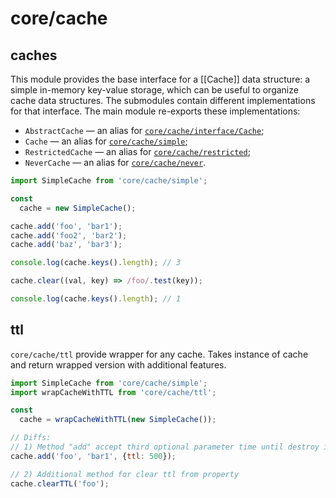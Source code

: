 # core/cache

## caches

This module provides the base interface for a [[Cache]] data structure: a simple in-memory key-value storage, which can be useful to organize cache data structures.
The submodules contain different implementations for that interface. The main module re-exports these implementations:

* `AbstractCache` — an alias for [`core/cache/interface/Cache`](interface.ts);
* `Cache` — an alias for [`core/cache/simple`](simple);
* `RestrictedCache` — an alias for [`core/cache/restricted`](restricted);
* `NeverCache` — an alias for [`core/cache/never`](never).

```js
import SimpleCache from 'core/cache/simple';

const
  cache = new SimpleCache();

cache.add('foo', 'bar1');
cache.add('foo2', 'bar2');
cache.add('baz', 'bar3');

console.log(cache.keys().length); // 3

cache.clear((val, key) => /foo/.test(key));

console.log(cache.keys().length); // 1
```

## ttl

`core/cache/ttl` provide wrapper for any cache. Takes instance of cache and return wrapped version with additional features.

```js
import SimpleCache from 'core/cache/simple';
import wrapCacheWithTTL from 'core/cache/ttl';

const
  cache = wrapCacheWithTTL(new SimpleCache());

// Diffs:
// 1) Method "add" accept third optional parameter time until destroy item in milliseconds
cache.add('foo', 'bar1', {ttl: 500});

// 2) Additional method for clear ttl from property
cache.clearTTL('foo');
```
